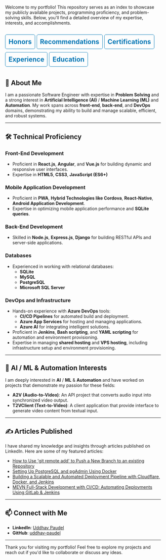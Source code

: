 Welcome to my portfolio! This repository serves as an index to showcase my publicly available projects, programming proficiency, and problem-solving skills. Below, you'll find a detailed overview of my expertise, interests, and accomplishments.

[<div style="border: 1px solid #0077b5; padding: 10px; border-radius: 5px; display: inline-block; color: #0077b5; text-decoration: none; margin-bottom: 10px;">Honors</div>](https://www.linkedin.com/in/paudel-uddhav/details/honors/)
[<div style="border: 1px solid #0077b5; padding: 10px; border-radius: 5px; display: inline-block; color: #0077b5; text-decoration: none; margin-bottom: 10px;">Recommendations</div>](https://www.linkedin.com/in/paudel-uddhav/details/recommendations/)
[<div style="border: 1px solid #0077b5; padding: 10px; border-radius: 5px; display: inline-block; color: #0077b5; text-decoration: none; margin-bottom: 10px;">Certifications</div>](https://www.linkedin.com/in/paudel-uddhav/details/certifications/)
[<div style="border: 1px solid #0077b5; padding: 10px; border-radius: 5px; display: inline-block; color: #0077b5; text-decoration: none; margin-bottom: 10px;">Experience</div>](https://www.linkedin.com/in/paudel-uddhav/details/experience/)
[<div style="border: 1px solid #0077b5; padding: 10px; border-radius: 5px; display: inline-block; color: #0077b5; text-decoration: none; margin-bottom: 10px;">Education</div>](https://www.linkedin.com/in/paudel-uddhav/details/education/)
---

## 🌟 About Me

I am a passionate Software Engineer with expertise in **Problem Solving** and a strong interest in **Artificial Intelligence (AI)** / **Machine Learning (ML)** and **Automation**. My work spans across **front-end**, **back-end**, and **DevOps** domains, demonstrating my ability to build and manage scalable, efficient, and robust systems.

---

## 🛠️ Technical Proficiency

### Front-End Development
- Proficient in **React.js**, **Angular**, and **Vue.js** for building dynamic and responsive user interfaces.
- Expertise in **HTML5**, **CSS3**, **JavaScript (ES6+)**

### Mobile Application Development
- Proficient in **PWA**, **Hybrid Technologies like Cordova**, **React-Native**, **Android Application Development**.
- Expertise in optimizing mobile application performance and **SQLite queries**.

### Back-End Development
- Skilled in **Node.js**, **Express.js**, **Django** for building RESTful APIs and server-side applications.

### Databases
- Experienced in working with relational databases:
  - **SQLite**
  - **MySQL**
  - **PostgreSQL**
  - **Microsoft SQL Server**

### DevOps and Infrastructure
- Hands-on experience with **Azure DevOps** tools:
  - **CI/CD Pipelines** for automated build and deployment.
  - **Azure App Services** for hosting and managing applications.
  - **Azure AI** for integrating intelligent solutions.
- Proficient in **Jenkins**, **Bash scripting**, and **YAML scripting** for automation and environment provisioning.
- Expertise in managing **shared hosting** and **VPS hosting**, including infrastructure setup and environment provisioning.

---

## 🤖 AI / ML & Automation Interests

I am deeply interested in **AI** / **ML** & **Automation** and have worked on projects that demonstrate my passion for these fields:
- **A2V (Audio-to-Video)**: An API project that converts audio input into synchronized video output.
- **T2VClient (Text-to-Video)**: A client application that provide interface to generate video content from textual input.

---

## ✍️ Articles Published

I have shared my knowledge and insights through articles published on LinkedIn. Here are some of my featured articles:

- [How to Use 'git remote add' to Push a New Branch to an existing Repository](https://www.linkedin.com/pulse/how-use-git-remote-add-push-new-branch-existing-uddhav-paudel-jom4e)
- [Setting Up PostgreSQL and pgAdmin Using Docker](https://www.linkedin.com/pulse/setting-up-postgresql-pgadmin-using-docker-uddhav-paudel-yrgle/) 
- [Building a Scalable and Automated Deployment Pipeline with Cloudflare, Docker, and Jenkins](https://www.linkedin.com/pulse/building-scalable-automated-deployment-pipeline-docker-uddhav-paudel-6zhpe/) 
- [MEVN Full-Stack Development with CI/CD: Automating Deployments Using GitLab & Jenkins](https://www.linkedin.com/pulse/mevn-full-stack-development-cicd-automating-using-gitlab-paudel-vsnae) 

---

## 📫 Connect with Me

- **LinkedIn**: [Uddhav Paudel](https://www.linkedin.com/in/paudel-uddhav)
- **GitHub**: [uddhav-paudel](https://github.com/uddhav-paudel)

---

Thank you for visiting my portfolio! Feel free to explore my projects and reach out if you'd like to collaborate or discuss any ideas.
